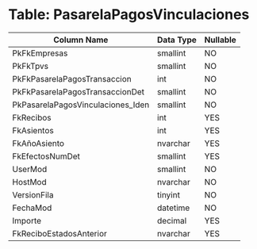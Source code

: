 # Table: PasarelaPagosVinculaciones

| Column Name | Data Type | Nullable |
|-------------|-----------|----------|
| PkFkEmpresas | smallint | NO |
| PkFkTpvs | smallint | NO |
| PkFkPasarelaPagosTransaccion | int | NO |
| PkFkPasarelaPagosTransaccionDet | smallint | NO |
| PkPasarelaPagosVinculaciones_Iden | smallint | NO |
| FkRecibos | int | YES |
| FkAsientos | int | YES |
| FkAñoAsiento | nvarchar | YES |
| FkEfectosNumDet | smallint | YES |
| UserMod | smallint | NO |
| HostMod | nvarchar | NO |
| VersionFila | tinyint | NO |
| FechaMod | datetime | NO |
| Importe | decimal | YES |
| FkReciboEstadosAnterior | nvarchar | YES |
